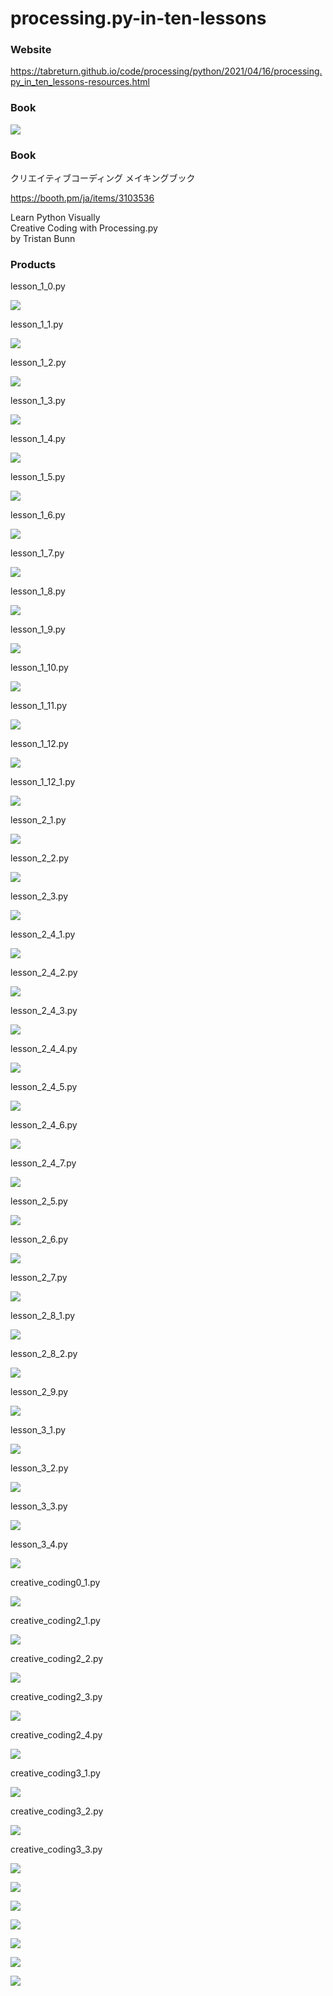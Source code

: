 # processing.py-in-ten-lessons

### Website

https://tabreturn.github.io/code/processing/python/2021/04/16/processing.py_in_ten_lessons-resources.html

### Book

![](../../AppData/Local/Temp/learn-python-visually_frontcover.png)


### Book

クリエイティブコーディング メイキングブック

https://booth.pm/ja/items/3103536

Learn Python Visually  
Creative Coding with Processing.py  
by Tristan Bunn  

### Products

lesson_1_0.py

![](output_images/lesson_1_0.png)

lesson_1_1.py

![](output_images/lesson_1_1.png)

lesson_1_2.py

![](output_images/lesson_1_2.png)

lesson_1_3.py

![](output_images/lesson_1_3.png)

lesson_1_4.py

![](output_images/lesson_1_4.png)

lesson_1_5.py

![](output_images/lesson_1_5.png)

lesson_1_6.py

![](output_images/lesson_1_6.png)

lesson_1_7.py

![](output_images/lesson_1_7.png)

lesson_1_8.py

![](output_images/lesson_1_8.png)

lesson_1_9.py

![](output_images/lesson_1_9.png)

lesson_1_10.py

![](output_images/lesson_1_10.png)

lesson_1_11.py

![](output_images/lesson_1_11.png)

lesson_1_12.py

![](output_images/lesson_1_12.png)

lesson_1_12_1.py

![](output_images/lesson_1_12_1.png)

lesson_2_1.py

![](output_images/lesson_2_1.png)

lesson_2_2.py

![](output_images/lesson_2_2.png)

lesson_2_3.py

![](output_images/lesson_2_3.png)

lesson_2_4_1.py

![](output_images/lesson_2_4_1.png)

lesson_2_4_2.py

![](output_images/lesson_2_4_2.png)

lesson_2_4_3.py

![](output_images/lesson_2_4_3.png)

lesson_2_4_4.py

![](output_images/lesson_2_4_4.png)

lesson_2_4_5.py

![](output_images/lesson_2_4_5.png)

lesson_2_4_6.py

![](output_images/lesson_2_4_6.png)

lesson_2_4_7.py

![](output_images/lesson_2_4_7.png)

lesson_2_5.py

![](output_images/lesson_2_5.png)

lesson_2_6.py

![](output_images/lesson_2_6.png)

lesson_2_7.py

![](output_images/lesson_2_7.png)

lesson_2_8_1.py

![](output_images/lesson_2_8_1.png)

lesson_2_8_2.py

![](output_images/lesson_2_8_2.png)

lesson_2_9.py

![](output_images/lesson_2_9.png)

lesson_3_1.py

![](output_images/lesson_3_1.png)

lesson_3_2.py

![](output_images/lesson_3_2.png)

lesson_3_3.py

![](output_images/lesson_3_3.png)

lesson_3_4.py

![](output_images/lesson_3_4.png)





creative_coding0_1.py

![](output_images/creative_coding0_1.png)

creative_coding2_1.py

![](output_images/creative_coding2_1.png)

creative_coding2_2.py

![](output_images/creative_coding2_2.png)

creative_coding2_3.py

![](output_images/creative_coding2_3.png)

creative_coding2_4.py

![](output_images/creative_coding2_4.png)

creative_coding3_1.py

![](output_images/creative_coding3_1.png)

creative_coding3_2.py

![](output_images/creative_coding3_2.png)

creative_coding3_3.py

![](output_images/creative_coding3_3.png)



![](output_images/creative_coding3_4.png)



![](output_images/creative_coding3_5.png)



![](output_images/creative_coding3_6.png)



![](output_images/creative_coding3_7.png)



![](output_images/creative_coding3_8.png)



![](output_images/creative_coding5_2.png)


































